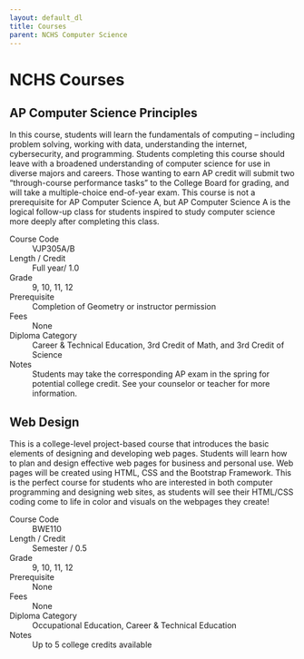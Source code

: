 ```yaml
---
layout: default_dl
title: Courses
parent: NCHS Computer Science
---
```


# NCHS Courses


## AP Computer Science Principles

In this course, students will learn the fundamentals of computing – including problem solving, working with data, understanding the internet, cybersecurity, and programming. Students completing this course should leave with a broadened understanding of computer science for use in diverse majors and careers. Those wanting to earn AP credit will submit two “through-course performance tasks” to the College Board for grading, and will take a multiple-choice end-of-year exam. This course is not a prerequisite for AP Computer Science A, but AP Computer Science A is the logical follow-up class for students inspired to study computer science more deeply after completing this class.

<dl><dt>Course Code</dt><dd>VJP305A/B</dd>
<dt>Length / Credit</dt><dd>Full year/ 1.0</dd>
<dt>Grade</dt><dd>9, 10, 11, 12</dd>
<dt>Prerequisite</dt><dd>Completion of Geometry  or instructor permission</dd>
<dt>Fees</dt><dd>None</dd>
<dt>Diploma Category</dt><dd>Career & Technical Education, 3rd Credit of Math, and 3rd Credit of Science</dd>
<dt>Notes</dt><dd>Students may take the corresponding AP exam in the spring for potential college credit. See your counselor or teacher for more information.</dd></dl>

## Web Design

This is a college-level project-based course that introduces the basic elements of designing and developing web pages. Students will learn how to plan and design effective web pages for business and personal use. Web pages will be created using HTML, CSS and the Bootstrap Framework.  This is the perfect course for students who are interested in both computer programming and designing web sites, as students will see their HTML/CSS coding come to life in color and visuals on the webpages they create! 

<dl><dt>Course Code</dt><dd>BWE110</dd>
<dt>Length / Credit</dt><dd>Semester / 0.5</dd>
<dt>Grade</dt><dd>9, 10, 11, 12</dd>
<dt>Prerequisite</dt><dd>None</dd>
<dt>Fees</dt><dd>None</dd>
<dt>Diploma Category</dt><dd>Occupational Education, Career & Technical Education</dd>
<dt>Notes</dt><dd>Up to 5 college credits available</dd>
</dl>



